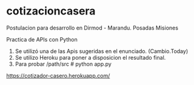 # cotizacioncasera

Postulacion para desarrollo en Dirmod - Marandu. Posadas Misiones

Practica de APIs con Python

1)  Se utilizó una de las Apis sugeridas en el enunciado. (Cambio.Today)
2)  Se utilizo Heroku para poner a disposicion el resultado final.
3)  Para probar /path/src # python app.py

https://cotizador-casero.herokuapp.com/
